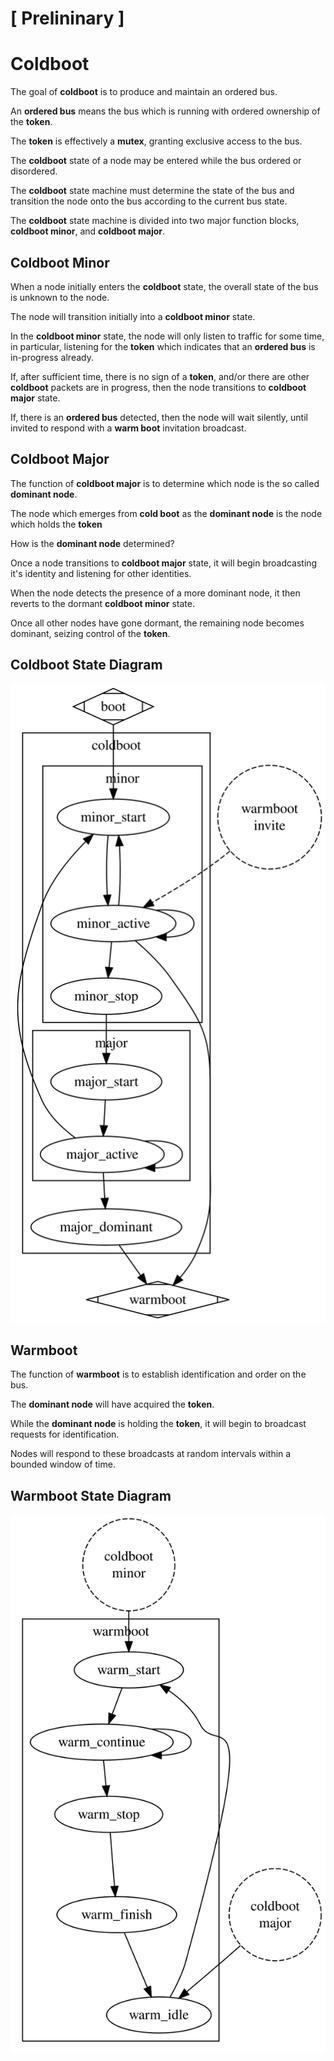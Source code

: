 
# [ **Prelininary** ]

# **Coldboot**

The goal of **coldboot** is to produce and maintain an ordered bus. 

An **ordered bus** means the bus which is running with ordered ownership of the **token**.  

The **token** is effectively a **mutex**, granting exclusive access to the bus.

The **coldboot** state of a node may be entered while the bus ordered or disordered.

The **coldboot** state machine must determine the state of the bus and transition the node onto the bus according to the current bus state.

The **coldboot** state machine is divided into two major function blocks, **coldboot minor**, and **coldboot major**.

## **Coldboot Minor**

When a node initially enters the **coldboot** state, the overall state of the bus is unknown to the node.

The node will transition initially into a **coldboot minor** state.

In the **coldboot minor** state, the node will only listen to traffic for some time, in particular, listening for the **token** which indicates that an **ordered bus** is in-progress already.

If, after sufficient time, there is no sign of a **token**, and/or there are other **coldboot** packets are in progress, then the node transitions to **coldboot major** state.

If, there is an **ordered bus** detected, then the node will wait silently, until invited to respond with a **warm boot** invitation broadcast.

## **Coldboot Major**

The function of **coldboot major** is to determine which node is the so called **dominant node**.

The node which emerges from **cold boot** as the **dominant node** is the node which holds the **token** 

How is the **dominant node** determined? 

Once a node transitions to **coldboot major** state, it will begin broadcasting it's identity and listening for other identities.

When the node detects the presence of a more dominant node, it then reverts to the dormant **coldboot minor** state.

Once all other nodes have gone dormant, the remaining node becomes dominant, seizing control of the **token**.

## **Coldboot State Diagram**

![](assets/coldboot.dot.svg)

## **Warmboot**

The function of **warmboot** is to establish identification and order on the bus.

The **dominant node** will have acquired the **token**. 

While the **dominant node** is holding the **token**, it will begin to broadcast requests for identification.

Nodes will respond to these broadcasts at random intervals within a bounded window of time.

## **Warmboot State Diagram**

![](assets/warmboot.dot.svg)







